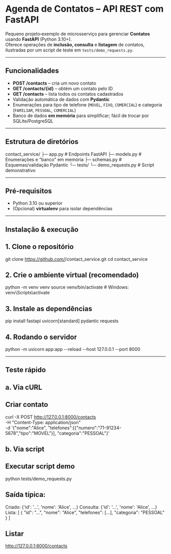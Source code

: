 # Agenda de Contatos – API REST com FastAPI

Pequeno projeto‐exemplo de microsserviço para gerenciar **Contatos** usando **FastAPI** (Python 3.10+).  
Oferece operações de **inclusão, consulta** e **listagem** de contatos, ilustradas por um script de teste em `tests/demo_requests.py`.

---

## Funcionalidades

- **POST /contacts** – cria um novo contato  
- **GET /contacts/{id}** – obtém um contato pelo ID  
- **GET /contacts** – lista todos os contatos cadastrados  
- Validação automática de dados com **Pydantic**  
- Enumerações para tipo de telefone (`MOVEL`, `FIXO`, `COMERCIAL`) e categoria (`FAMILIAR`, `PESSOAL`, `COMERCIAL`)  
- Banco de dados **em memória** para simplificar; fácil de trocar por SQLite/PostgreSQL

---

## Estrutura de diretórios
contact_service/
├─ app.py # Endpoints FastAPI
├─ models.py # Enumerações e “banco” em memória
├─ schemas.py # Esquemas/validação Pydantic
└─ tests/
└─ demo_requests.py # Script demonstrativo

---

## Pré-requisitos

- Python 3.10 ou superior  
- (Opcional) **virtualenv** para isolar dependências

---

## Instalação & execução

## 1. Clone o repositório
git clone https://github.com/<seu-usuario>/contact_service.git
cd contact_service

## 2. Crie o ambiente virtual (recomendado)
python -m venv venv
source venv/bin/activate  # Windows: venv\Scripts\activate

## 3. Instale as dependências
pip install fastapi uvicorn[standard] pydantic requests

## 4. Rodando o servidor
python -m uvicorn app:app --reload --host 127.0.0.1 --port 8000

---

## Teste rápido

## a. Via cURL

## Criar contato

curl -X POST http://127.0.0.1:8000/contacts \
    -H "Content-Type: application/json" \
    -d '{"nome":"Alice",
         "telefones":[{"numero":"71-91234-5678","tipo":"MOVEL"}],
         "categoria":"PESSOAL"}'

## b. Via script

## Executar script demo

python tests/demo_requests.py

## Saída típica:

Criado: {'id': '...', 'nome': 'Alice', ...}
Consulta: {'id': '...', 'nome': 'Alice', ...}
Lista: [
  {
    "id": "...",
    "nome": "Alice",
    "telefones": [...],
    "categoria": "PESSOAL"
  }
]

## Listar

http://127.0.0.1:8000/contacts
